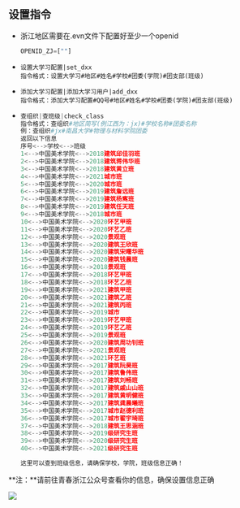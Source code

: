 ## 设置指令

- 浙江地区需要在.evn文件下配置好至少一个openid

  ```py
  OPENID_ZJ=[""]
  ```

  

- ```
  设置大学习配置|set_dxx
  指令格式：设置大学习#地区#姓名#学校#团委(学院)#团支部(班级)
  ```

- ```
  添加大学习配置|添加大学习用户|add_dxx
  指令格式：添加大学习配置#QQ号#地区#姓名#学校#团委(学院)#团支部(班级)
  ```

- ```py
  查组织|查班级|check_class
  指令格式：查组织#地区简写(例江西为：jx)#学校名称#团委名称
  例：查组织#jx#南昌大学#物理与材料学院团委
  返回以下信息
  序号<-->学校<-->班级
  1<-->中国美术学院<-->2018建筑邱佳羽班
  2<-->中国美术学院<-->2018建筑蒋伟华班
  3<-->中国美术学院<-->2018建筑黄立班
  4<-->中国美术学院<-->2021城市班
  5<-->中国美术学院<-->2020城市班
  6<-->中国美术学院<-->2019建筑詹远班
  7<-->中国美术学院<-->2019建筑杨寯班
  8<-->中国美术学院<-->2019建筑任天班
  9<-->中国美术学院<-->2018城市班
  10<-->中国美术学院<-->2020环艺甲班
  11<-->中国美术学院<-->2020环艺乙班
  12<-->中国美术学院<-->2020景观班
  13<-->中国美术学院<-->2020建筑王欣班
  14<-->中国美术学院<-->2020建筑宋曙华班
  15<-->中国美术学院<-->2020建筑钱晨班
  16<-->中国美术学院<-->2018景观班
  17<-->中国美术学院<-->2018环艺甲班
  18<-->中国美术学院<-->2018环艺乙班
  19<-->中国美术学院<-->2021建筑甲班
  20<-->中国美术学院<-->2021建筑乙班
  21<-->中国美术学院<-->2021建筑丙班
  22<-->中国美术学院<-->2019城市
  23<-->中国美术学院<-->2019环艺甲班
  24<-->中国美术学院<-->2019环艺乙班
  25<-->中国美术学院<-->2019景观班
  26<-->中国美术学院<-->2020建筑周功钊班
  27<-->中国美术学院<-->2021景观班
  28<-->中国美术学院<-->2021环艺班
  29<-->中国美术学院<-->2017建筑阮昊班
  30<-->中国美术学院<-->2017建筑鲁伟班
  31<-->中国美术学院<-->2017建筑刘畅班
  32<-->中国美术学院<-->2017建筑戚山山班
  33<-->中国美术学院<-->2017建筑黄明健班
  34<-->中国美术学院<-->2017建筑龚晨曦班
  35<-->中国美术学院<-->2017城市赵德利班
  36<-->中国美术学院<-->2017城市翟宇琦班
  37<-->中国美术学院<-->2018建筑王思涵班
  38<-->中国美术学院<-->2019级研究生班
  39<-->中国美术学院<-->2020级研究生班
  40<-->中国美术学院<-->2021级研究生班
  
  这里可以查到班级信息，请确保学校，学院，班级信息正确！
  ```

**注：**请前往青春浙江公众号查看你的信息，确保设置信息正确



![](./images/浙江.png)
